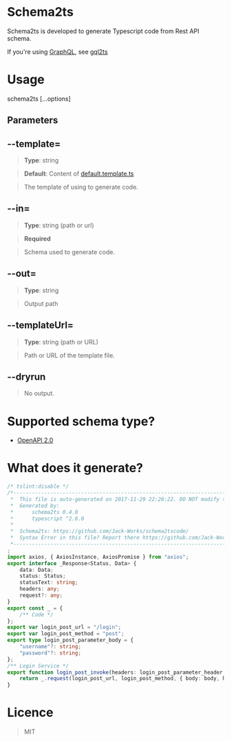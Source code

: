 # Schema2ts

Schema2ts is developed to generate Typescript code from Rest API schema.

If you're using [GraphQL](http://graphql.org/), see [gql2ts](https://github.com/avantcredit/gql2ts)

# Usage
schema2ts [...options]

## Parameters

## --template=
> **Type**: string

> **Default**: Content of [default.template.ts](./src/default.template.ts)

> The template of using to generate code.

## --in=
> **Type**: string (path or url)

> **Required**

> Schema used to generate code.

## --out=
> **Type**: string

> Output path

## --templateUrl=

> **Type**: string (path or URL)

> Path or URL of the template file.

## --dryrun

> No output.

# Supported schema type?

- [OpenAPI 2.0](https://github.com/OAI/OpenAPI-Specification/blob/master/versions/2.0.md)

# What does it generate?

```typescript
/* tslint:disable */
/*--------------------------------------------------------------------------------------------
 *  This file is auto-generated on 2017-11-29 22:26:22. DO NOT modify this file directly!
 *  Generated by:
 * 	    schema2ts 0.4.0
 * 	    typescript ^2.6.0
 *
 *  Schema2ts: https://github.com/Jack-Works/schema2tscode/
 *  Syntax Error in this file? Report there https://github.com/Jack-Works/schema2tscode/issues
 *--------------------------------------------------------------------------------------------*/
;
import axios, { AxiosInstance, AxiosPromise } from "axios";
export interface _Response<Status, Data> {
    data: Data;
    status: Status;
    statusText: string;
    headers: any;
    request?: any;
}
export const _ = {
    /** Code */
};
export var login_post_url = "/login";
export var login_post_method = "post";
export type login_post_parameter_body = {
    "username"?: string;
    "password"?: string;
};
/** Login Service */
export function login_post_invoke(headers: login_post_parameter_header, body: login_post_parameter_body): Promise<_Response<200, string>> {
    return _.request(login_post_url, login_post_method, { body: body, headers: headers, bodyType: "form" });
}
```

# Licence
> MIT
